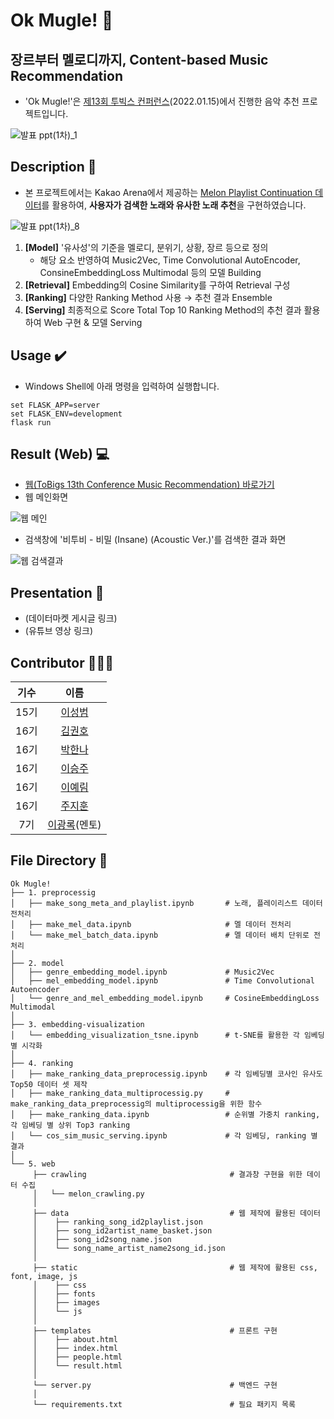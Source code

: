 # Ok Mugle! :musical_note:
## 장르부터 멜로디까지, Content-based Music Recommendation

- 'Ok Mugle!'은 [제13회 투빅스 컨퍼런스](http://www.datamarket.kr/xe/board_lhOx96/77271)(2022.01.15)에서 진행한 음악 추천 프로젝트입니다.

![발표 ppt(1차)_1](https://user-images.githubusercontent.com/87759826/149263884-f381c26d-18b0-43ba-9bda-a338cec3e53b.jpg)

## Description 📖

- 본 프로젝트에서는 Kakao Arena에서 제공하는 [Melon Playlist Continuation 데이터](https://arena.kakao.com/c/7)를 활용하여, **사용자가 검색한 노래와 유사한 노래 추천**을 구현하였습니다.

![발표 ppt(1차)_8](https://user-images.githubusercontent.com/87759826/149267879-04742886-9df8-4e6f-885f-a23dab38ec14.jpg)

1. **[Model]** '유사성'의 기준을 멜로디, 분위기, 상황, 장르 등으로 정의
   - 해당 요소 반영하여 Music2Vec, Time Convolutional AutoEncoder, ConsineEmbeddingLoss Multimodal 등의 모델 Building
2. **[Retrieval]** Embedding의 Cosine Similarity를 구하여 Retrieval 구성
3. **[Ranking]** 다양한 Ranking Method 사용 → 추천 결과 Ensemble
4. **[Serving]** 최종적으로 Score Total Top 10 Ranking Method의 추천 결과 활용하여 Web 구현 & 모델 Serving

## Usage ✔️

- Windows Shell에 아래 명령을 입력하여 실행합니다.
```
set FLASK_APP=server
set FLASK_ENV=development
flask run
```

## Result (Web) 💻

- [웹(ToBigs 13th Conference Music Recommendation) 바로가기](http://kimkwonho.pythonanywhere.com/)
- 웹 메인화면
 
![웹 메인](https://user-images.githubusercontent.com/87759826/149278035-0165d162-b50e-4a49-86a2-8890597324c8.PNG)

- 검색창에 '비투비 - 비밀 (Insane) (Acoustic Ver.)'를 검색한 결과 화면

![웹 검색결과](https://user-images.githubusercontent.com/87759826/149282039-b572e682-198c-4e71-bcbe-4d99cfe1bea9.PNG)

## Presentation 🙋

- (데이터마켓 게시글 링크)
- (유튜브 영상 링크)

## Contributor 🧑‍🤝‍🧑

|기수|이름|
|:-----:|:-----:|
|15기|[이성범](https://github.com/SeongBeomLEE)|
|16기|[김권호](https://github.com/kkhv)|
|16기|[박한나](https://github.com/hanna56)|
|16기|[이승주](https://github.com/duduuman)|
|16기|[이예림](https://github.com/YerimLee00)|
|16기|[주지훈](https://github.com/jihunju8589)|
|7기|[이광록](https://github.com/krlee407)(멘토)|

## File Directory 📂

```shell
Ok Mugle!
├── 1. preprocessig
│   ├── make_song_meta_and_playlist.ipynb       # 노래, 플레이리스트 데이터 전처리
│   ├── make_mel_data.ipynb                     # 멜 데이터 전처리
│   └── make_mel_batch_data.ipynb               # 멜 데이터 배치 단위로 전처리
│
├── 2. model
│   ├── genre_embedding_model.ipynb             # Music2Vec
│   ├── mel_embedding_model.ipynb               # Time Convolutional Autoencoder
│   └── genre_and_mel_embedding_model.ipynb     # CosineEmbeddingLoss Multimodal
│
├── 3. embedding-visualization
│   └── embedding_visualization_tsne.ipynb      # t-SNE를 활용한 각 임베딩별 시각화
│
├── 4. ranking
│   ├── make_ranking_data_preprocessig.ipynb    # 각 임베딩별 코사인 유사도 Top50 데이터 셋 제작 
│   ├── make_ranking_data_multiprocessig.py     # make_ranking_data_preprocessig의 multiprocessig을 위한 함수
│   ├── make_ranking_data.ipynb                 # 순위별 가중치 ranking, 각 임베딩 별 상위 Top3 ranking
│   └── cos_sim_music_serving.ipynb             # 각 임베딩, ranking 별 결과
│
└── 5. web
     ├── crawling                                # 결과창 구현을 위한 데이터 수집
     │   └── melon_crawling.py 
     │ 
     ├── data                                    # 웹 제작에 활용된 데이터
     │    ├── ranking_song_id2playlist.json
     │    ├── song_id2artist_name_basket.json
     │    ├── song_id2song_name.json
     │    └── song_name_artist_name2song_id.json
     │ 
     ├── static                                  # 웹 제작에 활용된 css, font, image, js
     │    ├── css
     │    ├── fonts
     │    ├── images
     │    └── js
     │ 
     ├── templates                               # 프론트 구현
     │    ├── about.html
     │    ├── index.html
     │    ├── people.html
     │    └── result.html
     │ 
     └── server.py                               # 백엔드 구현
     │
     └── requirements.txt                        # 필요 패키지 목록
      
```

